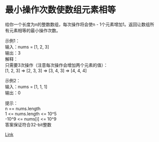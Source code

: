 <h1>最小操作次数使数组元素相等</h1>

给你一个长度为n的整数数组，每次操作将会使n - 1个元素增加1。返回让数组所有元素相等的最小操作次数。</br>

示例1：</br>
输入：nums = [1, 2, 3]</br>
输出：3</br>
解释：</br>
只需要3次操作（注意每次操作会增加两个元素的值）：</br>
[1, 2, 3] => [2, 3, 3] => [3, 4, 3] => [4, 4, 4]</br>

示例2：</br>
输入：nums = [1, 1, 1]</br>
输出：0</br>

提示：</br>
n == nums.length</br>
1 <= nums.length <= 10^5</br>
-10^9 <= nums[i] <= 10^9</br>
答案保证符合32-bit整数</br>

[Link](https://leetcode-cn.com/problems/minimum-moves-to-equal-array-elements/)
